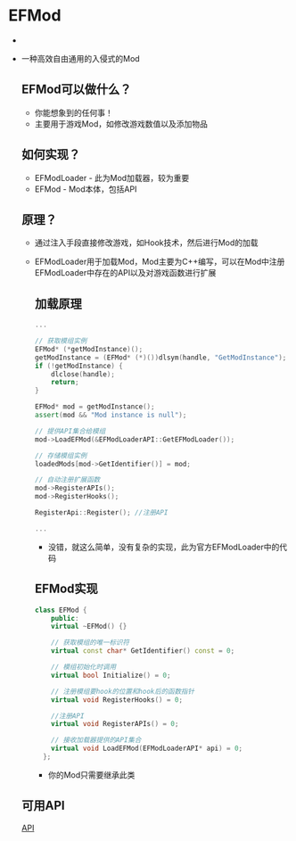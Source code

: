 # EFMod

* 
* 一种高效自由通用的入侵式的Mod
  
  ## EFMod可以做什么？
  
  * 你能想象到的任何事！
  * 主要用于游戏Mod，如修改游戏数值以及添加物品
  
  ## 如何实现？
  
  * EFModLoader - 此为Mod加载器，较为重要
  * EFMod - Mod本体，包括API
  
  ## 原理？
  
  * 通过注入手段直接修改游戏，如Hook技术，然后进行Mod的加载
  * EFModLoader用于加载Mod，Mod主要为C++编写，可以在Mod中注册EFModLoader中存在的API以及对游戏函数进行扩展
    
    ## 加载原理
    
    ```C++
    ...
    
    // 获取模组实例
    EFMod* (*getModInstance)();
    getModInstance = (EFMod* (*)())dlsym(handle, "GetModInstance");
    if (!getModInstance) {
        dlclose(handle);
        return;
    }
    
    EFMod* mod = getModInstance();
    assert(mod && "Mod instance is null");
    
    // 提供API集合给模组
    mod->LoadEFMod(&EFModLoaderAPI::GetEFModLoader());
    
    // 存储模组实例
    loadedMods[mod->GetIdentifier()] = mod;
    
    // 自动注册扩展函数
    mod->RegisterAPIs();
    mod->RegisterHooks();
    
    RegisterApi::Register(); //注册API
    
    ...
    ```
    
    * 没错，就这么简单，没有复杂的实现，此为官方EFModLoader中的代码
    
    ## EFMod实现
    
    ```C++
    class EFMod {
        public:
        virtual ~EFMod() {}
    
        // 获取模组的唯一标识符
        virtual const char* GetIdentifier() const = 0;
    
        // 模组初始化时调用
        virtual bool Initialize() = 0;
    
        // 注册模组要hook的位置和hook后的函数指针
        virtual void RegisterHooks() = 0;
    
        //注册API
        virtual void RegisterAPIs() = 0;
    
        // 接收加载器提供的API集合
        virtual void LoadEFMod(EFModLoaderAPI* api) = 0;
      };
    ```
    
    * 你的Mod只需要继承此类
  
  ## 可用API
  
  [API](document/zh/API.md)

